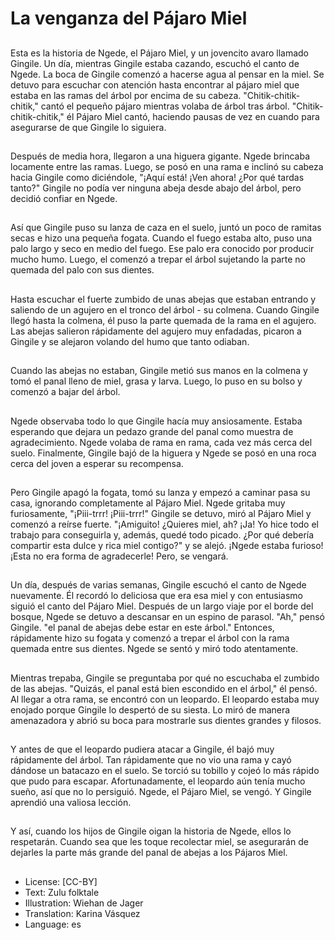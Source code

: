 # La venganza del Pájaro Miel

##
Esta es la historia de Ngede, el Pájaro Miel, y un jovencito avaro llamado Gingile. Un día, mientras Gingile estaba cazando, escuchó el canto de Ngede. La boca de Gingile comenzó a hacerse agua al pensar en la miel. Se detuvo para escuchar con atención hasta encontrar al pájaro miel que estaba en las ramas del árbol por encima de su cabeza. "Chitik-chitik-chitik," cantó el pequeño pájaro mientras volaba de árbol tras árbol. "Chitik-chitik-chitik," él Pájaro Miel cantó, haciendo pausas de vez en cuando para asegurarse de que Gingile lo siguiera.

##
Después de media hora, llegaron a una higuera gigante. Ngede brincaba locamente entre las ramas. Luego, se posó en una rama e inclinó su cabeza hacia Gingile como diciéndole, "¡Aquí está! ¡Ven ahora! ¿Por qué tardas tanto?" Gingile no podía ver ninguna abeja desde abajo del árbol, pero decidió confiar en Ngede.

##
Así que Gingile puso su lanza de caza en el suelo, juntó un poco de ramitas secas e hizo una pequeña fogata. Cuando el fuego estaba alto, puso una palo largo y seco en medio del fuego. Ese palo era conocido por producir mucho humo. Luego, el comenzó a trepar el árbol sujetando la parte no quemada del palo con sus dientes.

##
Hasta escuchar el fuerte zumbido de unas abejas que estaban entrando y saliendo de un agujero en el tronco del árbol - su colmena. Cuando Gingile llegó hasta la colmena, él puso la parte quemada de la rama en el agujero. Las abejas salieron rápidamente del agujero muy enfadadas, picaron a Gingile y se alejaron volando del humo que tanto odiaban.

##
Cuando las abejas no estaban, Gingile metió sus manos en la colmena y tomó el panal lleno de miel, grasa y larva. Luego, lo puso en su bolso y comenzó a bajar del árbol.

##
Ngede observaba todo lo que Gingile hacía muy ansiosamente. Estaba esperando que dejara un pedazo grande del panal como muestra de agradecimiento. Ngede volaba de rama en rama, cada vez más cerca del suelo. Finalmente, Gingile bajó de la higuera y Ngede se posó en una roca cerca del joven a esperar su recompensa.

##
Pero Gingile apagó la fogata, tomó su lanza y empezó a caminar pasa su casa, ignorando completamente al Pájaro Miel. Ngede gritaba muy furiosamente, "¡Piii-trrr! ¡Piii-trrr!" Gingile se detuvo, miró al Pájaro Miel y comenzó a reírse fuerte. "¡Amiguito! ¿Quieres miel, ah? ¡Ja! Yo hice todo el trabajo para conseguirla y, además, quedé todo picado. ¿Por qué debería compartir esta dulce y rica miel contigo?" y se alejó. ¡Ngede estaba furioso! ¡Esta no era forma de agradecerle! Pero, se vengará.

##
Un día, después de varias semanas, Gingile escuchó el canto de Ngede nuevamente. Él recordó lo deliciosa que era esa miel y con entusiasmo siguió el canto del Pájaro Miel. Después de un largo viaje por el borde del bosque, Ngede se detuvo a descansar en un espino de parasol. "Ah," pensó Gingile. "el panal de abejas debe estar en este árbol." Entonces, rápidamente hizo su fogata y comenzó a trepar el árbol con la rama quemada entre sus dientes. Ngede se sentó y miró todo atentamente.

##
Mientras trepaba, Gingile se preguntaba por qué no escuchaba el zumbido de las abejas. "Quizás, el panal está bien escondido en el árbol," él pensó. Al llegar a otra rama, se encontró con un leopardo. El leopardo estaba muy enojado porque Gingile lo despertó de su siesta. Lo miró de manera amenazadora y abrió su boca para mostrarle sus dientes grandes y filosos.

##
Y antes de que el leopardo pudiera atacar a Gingile, él bajó muy rápidamente del árbol. Tan rápidamente que no vio una rama y cayó dándose un batacazo en el suelo. Se torció su tobillo y cojeó lo más rápido que pudo para escapar. Afortunadamente, el leopardo aún tenía mucho sueño, así que no lo persiguió. Ngede, el Pájaro Miel, se vengó. Y Gingile aprendió una valiosa lección.

##
Y así, cuando los hijos de Gingile oigan la historia de Ngede, ellos lo respetarán. Cuando sea que les toque recolectar miel, se asegurarán de dejarles la parte más grande del panal de abejas a los Pájaros Miel.

##
* License: [CC-BY]
* Text: Zulu folktale
* Illustration: Wiehan de Jager
* Translation: Karina Vásquez
* Language: es
